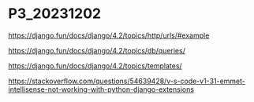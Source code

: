 # P3_20231202

https://django.fun/docs/django/4.2/topics/http/urls/#example

https://django.fun/docs/django/4.2/topics/db/queries/

https://django.fun/docs/django/4.2/topics/templates/


https://stackoverflow.com/questions/54639428/v-s-code-v1-31-emmet-intellisense-not-working-with-python-django-extensions

